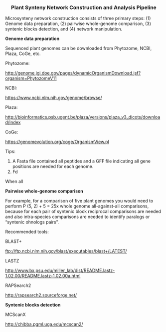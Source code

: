 <h3 style="text-align: center;"><strong>Plant Synteny Network Construction and Analysis Pipeline</strong></h3>
<p>Microsynteny network construction consists of three primary steps: (1) Genome data preparation, (2) pairwise whole-genome comparison, (3) syntenic blocks detection, and (4) network manipulation.</p>
<p><strong>Genome data preparation</strong></p>
<p>Sequenced plant genomes can be downloaded from Phytozome, NCBI, Plaza, CoGe, etc.</p>
<p>Phytozome:</p>
<p><a href="http://genome.jgi.doe.gov/pages/dynamicOrganismDownload.jsf?organism=PhytozomeV11">http://genome.jgi.doe.gov/pages/dynamicOrganismDownload.jsf?organism=PhytozomeV11</a></p>
<p>NCBI:</p>
<p><a href="https://www.ncbi.nlm.nih.gov/genome/browse/">https://www.ncbi.nlm.nih.gov/genome/browse/</a></p>
<p>Plaza:</p>
<p><a href="http://bioinformatics.psb.ugent.be/plaza/versions/plaza_v3_dicots/download/index">http://bioinformatics.psb.ugent.be/plaza/versions/plaza_v3_dicots/download/index</a></p>
<p>CoGe:</p>
<p><a href="https://genomevolution.org/coge/OrganismView.pl">https://genomevolution.org/coge/OrganismView.pl</a></p>
<p>Tips:</p>
<ol>
<li>A Fasta file contained all peptides and a GFF file indicating all gene positions are needed for each genome.</li>
<li>Fd</li>
</ol>
<p>When all</p>
<p><strong>Pairwise whole-genome comparison</strong></p>
<p>For example, for a comparison of five plant genomes you would need to perform P (5, 2) + 5 = 25x whole genome all-against-all comparisons, because for each pair of syntenic block reciprocal comparisons are needed and also intra-species comparisons are needed to identify paralogs or &ldquo;syntenic ohnologs pairs&rdquo;.</p>
<p>Recommended tools:</p>
<p>BLAST+</p>
<p><a href="ftp://ftp.ncbi.nlm.nih.gov/blast/executables/blast+/LATEST/">ftp://ftp.ncbi.nlm.nih.gov/blast/executables/blast+/LATEST/</a></p>
<p>LASTZ</p>
<p><a href="http://www.bx.psu.edu/miller_lab/dist/README.lastz-1.02.00/README.lastz-1.02.00a.html">http://www.bx.psu.edu/miller_lab/dist/README.lastz-1.02.00/README.lastz-1.02.00a.html</a></p>
<p>RAPSearch2</p>
<p><a href="http://rapsearch2.sourceforge.net/">http://rapsearch2.sourceforge.net/</a></p>
<p><strong>Syntenic blocks detection</strong></p>
<p>MCScanX</p>
<p><a href="http://chibba.pgml.uga.edu/mcscan2/">http://chibba.pgml.uga.edu/mcscan2/</a></p>
<p>&nbsp;</p>
<p>&nbsp;</p>
<p><strong>&nbsp;</strong></p>
<p><strong>&nbsp;</strong></p>
<p>&nbsp;</p>
